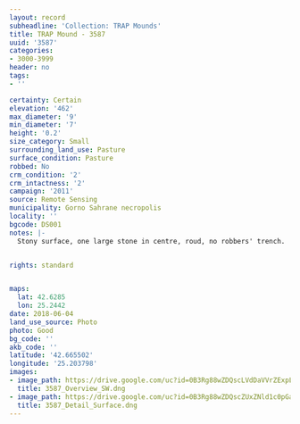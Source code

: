 ```yaml
---
layout: record
subheadline: 'Collection: TRAP Mounds'
title: TRAP Mound - 3587
uuid: '3587'
categories:
- 3000-3999
header: no
tags:
- ''

certainty: Certain
elevation: '462'
max_diameter: '9'
min_diameter: '7'
height: '0.2'
size_category: Small
surrounding_land_use: Pasture
surface_condition: Pasture
robbed: No
crm_condition: '2'
crm_intactness: '2'
campaign: '2011'
source: Remote Sensing
municipality: Gorno Sahrane necropolis
locality: ''
bgcode: DS001
notes: |-
  Stony surface, one large stone in centre, roud, no robbers' trench.


rights: standard


maps:
  lat: 42.6285
  lon: 25.2442
date: 2018-06-04
land_use_source: Photo
photo: Good
bg_code: ''
akb_code: ''
latitude: '42.665502'
longitude: '25.203798'
images:
- image_path: https://drive.google.com/uc?id=0B3Rg88wZDQscLVdDaVVrZExpLVE
  title: 3587_Overview_SW.dng
- image_path: https://drive.google.com/uc?id=0B3Rg88wZDQscZUxZNld1c0pGaGc
  title: 3587_Detail_Surface.dng
---
```

